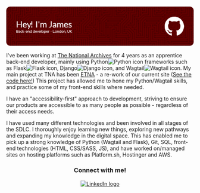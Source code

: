 ![Header](./github-header-image.png)

<p>I've been working at <a href="https://www.nationalarchives.gov.uk" target="blank">The National Archives</a> for 4 years as an apprentice back-end developer, mainly using Python<img height="15" alt="Python icon" src="https://user-images.githubusercontent.com/25181517/183423507-c056a6f9-1ba8-4312-a350-19bcbc5a8697.png"> frameworks such as Flask<img height="15" alt="Flask icon" src="https://user-images.githubusercontent.com/25181517/183423775-2276e25d-d43d-4e58-890b-edbc88e915f7.png">, Django<img height="15" alt="Django icon" src="https://cdn.worldvectorlogo.com/logos/django.svg">, and Wagtail<img height="15" alt="Wagtail icon" src="https://avatars.githubusercontent.com/u/23708009?s=280&v=4">. My main project at TNA has been <a href="https://beta.nationalarchives.gov.uk/">ETNA</a> - a re-work of our current site (<a href="https://github.com/nationalarchives/ds-wagtail">See the code here!</a>) This project has allowed me to hone my Python/Wagtail skills, and practice some of my front-end skills where needed.</p>

<p>I have an "accessibility-first" approach to development, striving to ensure our products are accessible to as many people as possible - regardless of their access needs.</p>

<p>I have used many different technologies and been involved in all stages of the SDLC. I thoroughly enjoy learning new things, exploring new pathways and expanding my knowledge in the digital space. This has enabled me to pick up a strong knowledge of Python (Wagtail and Flask), Git, SQL, front-end technologies (HTML, CSS/SASS, JS), and have worked on/managed sites on hosting platforms such as Platform.sh, Hostinger and AWS.</p>

<h3 align="center">Connect with me!</h3>
<p align="center">
<a href="https://www.linkedin.com/in/james-biggs-394365171/" target="blank"><img align="center" src="https://raw.githubusercontent.com/rahuldkjain/github-profile-readme-generator/master/src/images/icons/Social/linked-in-alt.svg" alt="LinkedIn logo" height="30"/></a>
</p>
